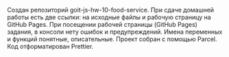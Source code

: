 Создан репозиторий goit-js-hw-10-food-service.
При сдаче домашней работы есть две ссылки: на исходные файлы и рабочую страницу на GitHub Pages.
При посещении рабочей страницы (GitHub Pages) задания, в консоли нету ошибок и предупреждений.
Имена переменных и функций понятные, описательные.
Проект собран с помощью Parcel.
Код отформатирован Prettier.

